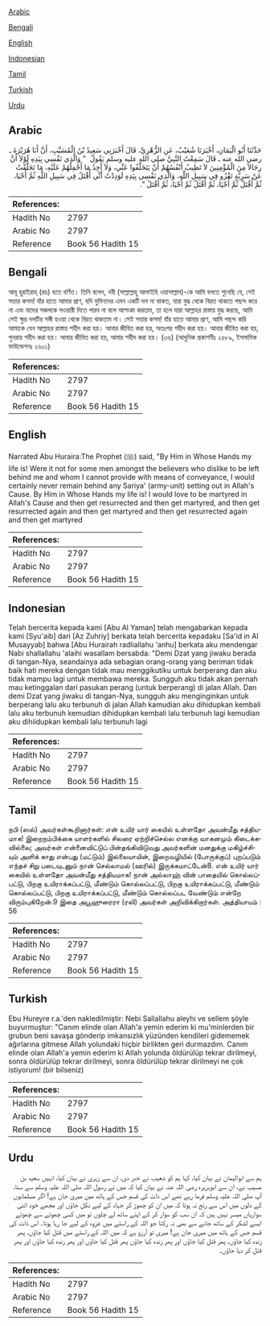 [Arabic](#arabic)

[Bengali](#bengali)

[English](#english)

[Indonesian](#indonesian)

[Tamil](#tamil)

[Turkish](#turkish)

[Urdu](#urdu)

## Arabic


<div dir="rtl" lang="ar" style={{fontSize:'larger',backgroundColor:'#f8f9fa',padding:20}}>
حَدَّثَنَا أَبُو الْيَمَانِ، أَخْبَرَنَا شُعَيْبٌ، عَنِ الزُّهْرِيِّ، قَالَ أَخْبَرَنِي سَعِيدُ بْنُ الْمُسَيَّبِ، أَنَّ أَبَا هُرَيْرَةَ ـ رضى الله عنه ـ قَالَ سَمِعْتُ النَّبِيَّ صلى الله عليه وسلم يَقُولُ ‏ "‏ وَالَّذِي نَفْسِي بِيَدِهِ لَوْلاَ أَنَّ رِجَالاً مِنَ الْمُؤْمِنِينَ لاَ تَطِيبُ أَنْفُسُهُمْ أَنْ يَتَخَلَّفُوا عَنِّي، وَلاَ أَجِدُ مَا أَحْمِلُهُمْ عَلَيْهِ، مَا تَخَلَّفْتُ عَنْ سَرِيَّةٍ تَغْزُو فِي سَبِيلِ اللَّهِ، وَالَّذِي نَفْسِي بِيَدِهِ لَوَدِدْتُ أَنِّي أُقْتَلُ فِي سَبِيلِ اللَّهِ ثُمَّ أُحْيَا، ثُمَّ أُقْتَلُ ثُمَّ أُحْيَا، ثُمَّ أُقْتَلُ ثُمَّ أُحْيَا، ثُمَّ أُقْتَلُ ‏"‏‏.‏
</div>
<div style={{backgroundColor:'#f8f9fa',padding:20, marginBottom: 10}}><table> <thead> <tr> <th>References:</th> <th></th> </tr> </thead> <tbody><tr><td>Hadith No</td><td>2797</td></tr><tr><td>Arabic No</td><td>2797</td></tr><tr><td>Reference</td><td>Book 56 Hadith 15</td></tr></tbody></table></div>

## Bengali


<div dir="ltr" lang="bn" style={{fontSize:'larger',backgroundColor:'#f8f9fa',padding:20}}>
আবূ হুরাইরাহ্ (রাঃ) হতে বর্ণিত। তিনি বলেন, নবী (সাল্লাল্লাহু আলাইহি ওয়াসাল্লাম)-কে আমি বলতে শুনেছি যে, সেই সত্তার কসম! যাঁর হাতে আমার প্রাণ, যদি মুমিনদের এমন একটি দল না থাকত, যারা যুদ্ধ থেকে বিরত থাকতে পছন্দ করে না এবং যাদের সকলকে সওয়ারী দিতে পারব না বলে আশংকা করতাম, তা হলে যারা আল্লাহর রাস্তায় যুদ্ধ করছে, আমি সেই ক্ষুদ্র দলটির সঙ্গী হওয়া থেকে বিরত থাকতাম না। সেই সত্তার কসম! যাঁর হাতে আমার প্রাণ, আমি পছন্দ করি আমাকে যেন আল্লাহর রাস্তায় শহীদ করা হয়। আবার জীবিত করা হয়, অতঃপর শহীদ করা হয়। আবার জীবিত করা হয়, পুনরায় শহীদ করা হয়। আবার জীবিত করা হয়, আবার শহীদ করা হয়। (৩৬) (আধুনিক প্রকাশনীঃ ২৫৮৯, ইসলামিক ফাউন্ডেশনঃ ২৬০১)
</div>
<div style={{backgroundColor:'#f8f9fa',padding:20, marginBottom: 10}}><table> <thead> <tr> <th>References:</th> <th></th> </tr> </thead> <tbody><tr><td>Hadith No</td><td>2797</td></tr><tr><td>Arabic No</td><td>2797</td></tr><tr><td>Reference</td><td>Book 56 Hadith 15</td></tr></tbody></table></div>

## English


<div dir="ltr" lang="en" style={{fontSize:'larger',backgroundColor:'#f8f9fa',padding:20}}>
Narrated Abu Huraira:The Prophet (ﷺ) said, "By Him in Whose Hands my life is! Were it not for some men amongst the believers who dislike to be left behind me and whom I cannot provide with means of conveyance, I would certainly never remain behind any Sariya' (army-unit) setting out in Allah's Cause. By Him in Whose Hands my life is! I would love to be martyred in Allah's Cause and then get resurrected and then get martyred, and then get resurrected again and then get martyred and then get resurrected again and then get martyred
</div>
<div style={{backgroundColor:'#f8f9fa',padding:20, marginBottom: 10}}><table> <thead> <tr> <th>References:</th> <th></th> </tr> </thead> <tbody><tr><td>Hadith No</td><td>2797</td></tr><tr><td>Arabic No</td><td>2797</td></tr><tr><td>Reference</td><td>Book 56 Hadith 15</td></tr></tbody></table></div>

## Indonesian


<div dir="ltr" lang="id" style={{fontSize:'larger',backgroundColor:'#f8f9fa',padding:20}}>
Telah bercerita kepada kami [Abu Al Yaman] telah mengabarkan kepada kami [Syu'aib] dari [Az Zuhriy] berkata telah bercerita kepadaku [Sa'id in Al Musayyab] bahwa [Abu Hurairah radliallahu 'anhu] berkata aku mendengar Nabi shallallahu 'alaihi wasallam bersabda: "Demi Dzat yang jiwaku berada di tangan-Nya, seandainya ada sebagian orang-orang yang beriman tidak baik hati mereka dengan tidak mau menggikutiku untuk berperang dan aku tidak mampu lagi untuk membawa mereka. Sungguh aku tidak akan pernah mau ketinggalan dari pasukan perang (untuk berperang) di jalan Allah. Dan demi Dzat yang jiwaku di tangan-Nya, sungguh aku menginginkan untuk berperang lalu aku terbunuh di jalan Allah kamudian aku dihidupkan kembali lalu aku terbunuh kemudian dihidupkan kembali lalu terbunuh lagi kemudian aku dihiidupkan kembali lalu terbunuh lagi
</div>
<div style={{backgroundColor:'#f8f9fa',padding:20, marginBottom: 10}}><table> <thead> <tr> <th>References:</th> <th></th> </tr> </thead> <tbody><tr><td>Hadith No</td><td>2797</td></tr><tr><td>Arabic No</td><td>2797</td></tr><tr><td>Reference</td><td>Book 56 Hadith 15</td></tr></tbody></table></div>

## Tamil


<div dir="ltr" lang="ta" style={{fontSize:'larger',backgroundColor:'#f8f9fa',padding:20}}>
நபி (ஸல்) அவர்கள்கூறினார்கள்: என் உயிர் யார் கையில் உள்ளதோ அவன்மீது சத்தியமாக! இறைநம்பிக்கை யாளர்களில் சிலரை ஏற்றிச்செல்ல எனக்கு வாகனமும் கிடைக்கவில்லை; அவர்கள் என்னைவிட்டுப் பின்தங்கிவிடுவது அவர்களின் மனதுக்கு மகிழ்ச்சியும் அளிக் காது என்பது (மட்டும்) இல்லையாயின், இறைவழியில் (போருக்குப்) புறப்படும் எந்தச் சிறு படையுடனும் நான் செல்லாமல் (ஊரில்) இருக்கமாட்டேன்8. என் உயிர் யார் கையில் உள்ளதோ அவன்மீது சத்தியமாக! நான் அல்லாஹ் வின் பாதையில் கொல்லப்பட்டு, பிறகு உயிராக்கப்பட்டு, மீண்டும் கொல்லப்பட்டு, பிறகு உயிராக்கப்பட்டு, மீண்டும் கொல்லப்பட்டு, பிறகு உயிராக்கப்பட்டு, மீண்டும் கொல்லப்பட வேண்டும் என்றே விரும்புகிறேன்.9 இதை அபூஹுரைரா (ரலி) அவர்கள் அறிவிக்கிறார்கள். அத்தியாயம் : 56
</div>
<div style={{backgroundColor:'#f8f9fa',padding:20, marginBottom: 10}}><table> <thead> <tr> <th>References:</th> <th></th> </tr> </thead> <tbody><tr><td>Hadith No</td><td>2797</td></tr><tr><td>Arabic No</td><td>2797</td></tr><tr><td>Reference</td><td>Book 56 Hadith 15</td></tr></tbody></table></div>

## Turkish


<div dir="ltr" lang="tr" style={{fontSize:'larger',backgroundColor:'#f8f9fa',padding:20}}>
Ebu Hureyre r.a.'den nakledilmiştir: Nebi Sallallahu aleyhi ve sellem şöyle buyurmuştur: "Canım elinde olan Allah'a yemin ederim ki mu'minlerden bir grubun beni savaşa gönderip imkansızlık yüzünden kendileri gidememek ağırlarına gitmese Allah yolundaki hiçbir birlikten geri durmazdım. Canım elinde olan Allah'a yemin ederim ki Allah yolunda öldürülüp tekrar dirilmeyi, sonra öldürülüp tekrar dirilmeyi, sonra öldürülüp tekrar dirilmeyi ne çok istiyorum! (bir bilseniz)
</div>
<div style={{backgroundColor:'#f8f9fa',padding:20, marginBottom: 10}}><table> <thead> <tr> <th>References:</th> <th></th> </tr> </thead> <tbody><tr><td>Hadith No</td><td>2797</td></tr><tr><td>Arabic No</td><td>2797</td></tr><tr><td>Reference</td><td>Book 56 Hadith 15</td></tr></tbody></table></div>

## Urdu


<div dir="rtl" lang="ur" style={{fontSize:'larger',backgroundColor:'#f8f9fa',padding:20}}>
ہم سے ابوالیمان نے بیان کیا، کہا ہم کو شعیب نے خبر دی، ان سے زہری نے بیان کیا، انہیں سعید بن مسیب نے، ان سے ابوہریرہ رضی اللہ عنہ نے بیان کیا کہ میں نے رسول اللہ صلی اللہ علیہ وسلم سے سنا، آپ صلی اللہ علیہ وسلم فرما رہے تھے اس ذات کی قسم جس کے ہاتھ میں میری جان ہے! اگر مسلمانوں کے دلوں میں اس سے رنج نہ ہوتا کہ میں ان کو چھوڑ کر جہاد کے لیے نکل جاؤں اور مجھے خود اتنی سواریاں میسر نہیں ہیں کہ ان سب کو سوار کر کے اپنے ساتھ لے چلوں تو میں کسی چھوٹے سے چھوٹے ایسے لشکر کے ساتھ جانے سے بھی نہ رکتا جو اللہ کے راستے میں غزوہ کے لیے جا رہا ہوتا۔ اس ذات کی قسم جس کے ہاتھ میں میری جان ہے! میری تو آرزو ہے کہ میں اللہ کے راستے میں قتل کیا جاؤں، پھر زندہ کیا جاؤں، پھر قتل کیا جاؤں اور پھر زندہ کیا جاؤں پھر قتل کیا جاؤں اور پھر زندہ کیا جاؤں اور پھر قتل کر دیا جاؤں۔
</div>
<div style={{backgroundColor:'#f8f9fa',padding:20, marginBottom: 10}}><table> <thead> <tr> <th>References:</th> <th></th> </tr> </thead> <tbody><tr><td>Hadith No</td><td>2797</td></tr><tr><td>Arabic No</td><td>2797</td></tr><tr><td>Reference</td><td>Book 56 Hadith 15</td></tr></tbody></table></div>